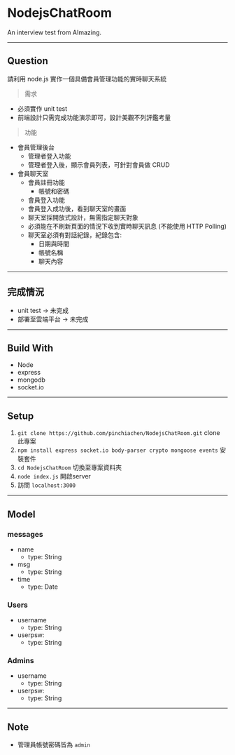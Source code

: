 # NodejsChatRoom

An interview test from AImazing.

---

## Question

請利用 node.js 實作一個具備會員管理功能的實時聊天系統
> 需求
- 必須實作 unit test
- 前端設計只需完成功能演示即可，設計美觀不列評鑑考量

> 功能
- 會員管理後台
  - 管理者登入功能
  - 管理者登入後，顯示會員列表，可針對會員做 CRUD
- 會員聊天室
  - 會員註冊功能
    - 帳號和密碼
  - 會員登入功能
  - 會員登入成功後，看到聊天室的畫面
  - 聊天室採開放式設計，無需指定聊天對象
  - 必須能在不刷新頁面的情況下收到實時聊天訊息 (不能使用 HTTP Polling)
  - 聊天室必須有對話紀錄，紀錄包含:
    - 日期與時間
    - 帳號名稱
    - 聊天內容

---

## 完成情況

- unit test -> 未完成
- 部署至雲端平台 -> 未完成 

---

## Build With

- Node
- express
- mongodb
- socket.io

--- 

## Setup

1. `git clone https://github.com/pinchiachen/NodejsChatRoom.git` 
   clone 此專案
2. `npm install express socket.io body-parser crypto mongoose events`
   安裝套件
3. `cd NodejsChatRoom`
   切換至專案資料夾
4. `node index.js`
   開啟server
5. 訪問 `localhost:3000`

---

## Model

### messages
- name
  - type: String
- msg
  - type: String
- time
  - type: Date

### Users
- username
  - type: String
- userpsw:
  - type: String

### Admins
- username
  - type: String
- userpsw:
  - type: String

---

## Note

- 管理員帳號密碼皆為 `admin`


